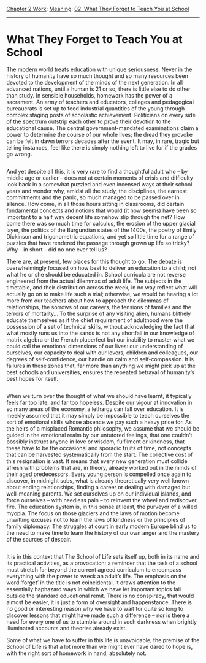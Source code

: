 [Chapter 2.Work](https://www.theschooloflife.com/thebookoflife/category/work/): [Meaning](https://www.theschooloflife.com/thebookoflife/category/work/meaning/): [02. What They Forget to Teach You at School](https://www.theschooloflife.com/thebookoflife/what-they-forget-to-teach-you-at-school/)

* * *

# What They Forget to Teach You at School

The modern world treats education with unique seriousness. Never in the history of humanity have so much thought and so many resources been devoted to the development of the minds of the next generation. In all advanced nations, until a human is 21 or so, there is little else to do other than study. In sensible households, homework has the power of a sacrament. An army of teachers and educators, colleges and pedagogical bureaucrats is set up to feed industrial quantities of the young through complex staging posts of scholastic achievement. Politicians on every side of the spectrum outstrip each other to prove their devotion to the educational cause. The central government-mandated examinations claim a power to determine the course of our whole lives; the dread they provoke can be felt in dawn terrors decades after the event. It may, in rare, tragic but telling instances, feel like there is simply nothing left to live for if the grades go wrong.

<figure class="aligncenter"><img src="https://www.theschooloflife.com/thebookoflife/wp-content/uploads/2019/10/mountains-812x1024.jpg" alt="" class="wp-image-23705" srcset="https://www.theschooloflife.com/thebookoflife/wp-content/uploads/2019/10/mountains-812x1024.jpg 812w, https://www.theschooloflife.com/thebookoflife/wp-content/uploads/2019/10/mountains-238x300.jpg 238w, https://www.theschooloflife.com/thebookoflife/wp-content/uploads/2019/10/mountains-768x969.jpg 768w, https://www.theschooloflife.com/thebookoflife/wp-content/uploads/2019/10/mountains.jpg 1160w" sizes="(max-width: 812px) 100vw, 812px"></figure>

And yet despite all this, it is very rare to find a thoughtful adult who – by middle age or earlier – does not at certain moments of crisis and difficulty look back in a somewhat puzzled and even incensed ways at their school years and wonder why, amidst all the study, the disciplines, the earnest commitments and the panic, so much managed to be passed over in silence. How come, in all those hours sitting in classrooms, did certain fundamental concepts and notions that would (it now seems) have been so important to a half way decent life somehow slip through the net? How come there was so much time for calculus, the erosion of the upper glacial layer, the politics of the Burgundian states of the 1400s, the poetry of Emily Dickinson and trigonometric equations, and yet so little time for a range of puzzles that have rendered the passage through grown up life so tricky? Why – in short – did no one ever tell us?

There are, at present, few places for this thought to go. The debate is overwhelmingly focused on how best to deliver an education to a child; not what he or she should be educated in. School curricula are not reverse engineered from the actual dilemmas of adult life. The subjects in the timetable, and their distribution across the week, in no way reflect what will actually go on to make life such a trial; otherwise, we would be hearing a lot more from our teachers about how to approach the dilemmas of relationships, the sorrows of our careers, the tensions of families and the terrors of mortality… To the surprise of any visiting alien, humans blithely educate themselves as if the chief requirement of adulthood were the possession of a set of technical skills, without acknowledging the fact that what mostly runs us into the sands is not any shortfall in our knowledge of matrix algebra or the French pluperfect but our inability to master what we could call the emotional dimensions of our lives: our understanding of ourselves, our capacity to deal with our lovers, children and colleagues, our degrees of self-confidence, our handle on calm and self-compassion. It is failures in these zones that, far more than anything we might pick up at the best schools and universities, ensures the repeated betrayal of humanity’s best hopes for itself.

<figure class="aligncenter"><img src="https://www.theschooloflife.com/thebookoflife/wp-content/uploads/2019/10/waterfalls-1024x790.jpg" alt="" class="wp-image-23706" srcset="https://www.theschooloflife.com/thebookoflife/wp-content/uploads/2019/10/waterfalls-1024x790.jpg 1024w, https://www.theschooloflife.com/thebookoflife/wp-content/uploads/2019/10/waterfalls-300x231.jpg 300w, https://www.theschooloflife.com/thebookoflife/wp-content/uploads/2019/10/waterfalls-768x593.jpg 768w, https://www.theschooloflife.com/thebookoflife/wp-content/uploads/2019/10/waterfalls.jpg 1160w" sizes="(max-width: 1024px) 100vw, 1024px"></figure>

When we turn over the thought of what we should have learnt, it typically feels far too late, and far too hopeless. Despite our vigour at innovation in so many areas of the economy, a lethargy can fall over education. It is meekly assumed that it may simply be impossible to teach ourselves the sort of emotional skills whose absence we pay such a heavy price for. As the heirs of a misplaced Romantic philosophy, we assume that we should be guided in the emotional realm by our untutored feelings, that one couldn’t possibly instruct anyone in love or wisdom, fulfilment or kindness, that these have to be the occasional and sporadic fruits of time, not concepts that can be harvested systematically from the start. The collective cost of this resignation is vast. It means that every new generation must collide afresh with problems that are, in theory, already worked out in the minds of their aged predecessors. Every young person is compelled once again to discover, in midnight sobs, what is already theoretically very well known about ending relationships, finding a career or dealing with damaged but well-meaning parents. We set ourselves up on our individual islands, and force ourselves – with needless pain – to reinvent the wheel and rediscover fire. The education system is, in this sense at least, the purveyor of a willed myopia. The focus on those glaciers and the laws of motion become unwitting excuses not to learn the laws of kindness or the principles of family diplomacy. The struggles at court in early modern Europe blind us to the need to make time to learn the history of our own anger and the mastery of the sources of despair.

<figure class="aligncenter"><img src="https://www.theschooloflife.com/thebookoflife/wp-content/uploads/2019/10/buildings-1024x844.jpg" alt="" class="wp-image-23707" srcset="https://www.theschooloflife.com/thebookoflife/wp-content/uploads/2019/10/buildings-1024x844.jpg 1024w, https://www.theschooloflife.com/thebookoflife/wp-content/uploads/2019/10/buildings-300x247.jpg 300w, https://www.theschooloflife.com/thebookoflife/wp-content/uploads/2019/10/buildings-768x633.jpg 768w, https://www.theschooloflife.com/thebookoflife/wp-content/uploads/2019/10/buildings.jpg 1160w" sizes="(max-width: 1024px) 100vw, 1024px"></figure>

It is in this context that The School of Life sets itself up, both in its name and its practical activities, as a provocation; a reminder that the task of a school must stretch far beyond the current agreed curriculum to encompass everything with the power to wreck an adult’s life. The emphasis on the word ‘forget’ in the title is not coincidental, it draws attention to the essentially haphazard ways in which we have let important topics fall outside the standard educational remit. There is no conspiracy, that would almost be easier, it is just a form of oversight and happenstance. There is no good or interesting reason why we have to wait for quite so long to discover lessons that might have made such a difference – nor is there a need for every one of us to stumble around in such darkness when brightly illuminated accounts and theories already exist.&nbsp;

Some of what we have to suffer in this life is unavoidable; the premise of the School of Life is that a lot more than we might ever have dared to hope is, with the right sort of homework in hand, absolutely not.
